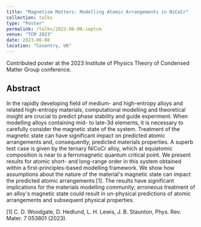 ```yaml
---
title: "Magnetism Matters: Modelling Atomic Arrangements in NiCoCr"
collection: talks
type: "Poster"
permalink: /talks/2023-06-08-ioptcm
venue: "TCM 2023"
date: 2023-06-08
location: "Coventry, UK"
---
```


Contributed poster at the 2023 Institute of Physics Theory of Condensed Matter Group conference.

<h2>Abstract</h2>
In the rapidly developing field of medium- and high-entropy alloys and related high-entropy materials, computational modelling and theoretical insight are crucial to predict phase stability and guide experiment. When modelling alloys containing mid- to late-3d elements, it is necessary to carefully consider the magnetic state of the system. Treatment of the magnetic state can have significant impact on predicted atomic arrangements and, consequently, predicted materials properties. A superb test case is given by the ternary NiCoCr alloy, which at equiatomic composition is near to a ferromagnetic quantum critical point. We present results for atomic short- and long-range order in this system obtained within a first-principles-based modelling framework. We show how assumptions about the nature of the material's magnetic state can impact the predicted atomic arrangements [1]. The results have significant implications for the materials modelling community; erroneous treatment of an alloy's magnetic state could result in un-physical predictions of atomic arrangements and subsequent physical properties.

[1] C. D. Woodgate, D. Hedlund, L. H. Lewis, J. B. Staunton, Phys. Rev. Mater. 7 053801 (2023).
